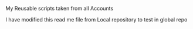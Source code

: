 My Reusable scripts taken from all Accounts




I have modified this read me file from Local repository to test in global repo
